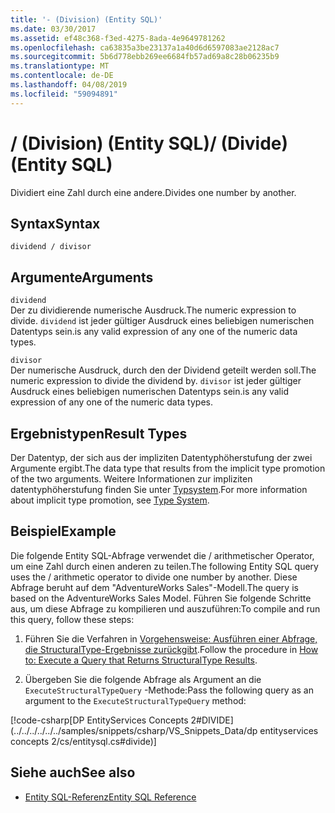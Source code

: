 ```yaml
---
title: '- (Division) (Entity SQL)'
ms.date: 03/30/2017
ms.assetid: ef48c368-f3ed-4275-8ada-4e9649781262
ms.openlocfilehash: ca63835a3be23137a1a40d6d6597083ae2128ac7
ms.sourcegitcommit: 5b6d778ebb269ee6684fb57ad69a8c28b06235b9
ms.translationtype: MT
ms.contentlocale: de-DE
ms.lasthandoff: 04/08/2019
ms.locfileid: "59094891"
---
```

# <a name="-divide-entity-sql"></a><span data-ttu-id="96ac7-102">/ (Division) (Entity SQL)</span><span class="sxs-lookup"><span data-stu-id="96ac7-102">/ (Divide) (Entity SQL)</span></span>
<span data-ttu-id="96ac7-103">Dividiert eine Zahl durch eine andere.</span><span class="sxs-lookup"><span data-stu-id="96ac7-103">Divides one number by another.</span></span>  
  
## <a name="syntax"></a><span data-ttu-id="96ac7-104">Syntax</span><span class="sxs-lookup"><span data-stu-id="96ac7-104">Syntax</span></span>  
  
```  
dividend / divisor  
```  
  
## <a name="arguments"></a><span data-ttu-id="96ac7-105">Argumente</span><span class="sxs-lookup"><span data-stu-id="96ac7-105">Arguments</span></span>  
 `dividend`  
 <span data-ttu-id="96ac7-106">Der zu dividierende numerische Ausdruck.</span><span class="sxs-lookup"><span data-stu-id="96ac7-106">The numeric expression to divide.</span></span> `dividend` <span data-ttu-id="96ac7-107">ist jeder gültiger Ausdruck eines beliebigen numerischen Datentyps sein.</span><span class="sxs-lookup"><span data-stu-id="96ac7-107">is any valid expression of any one of the numeric data types.</span></span>  
  
 `divisor`  
 <span data-ttu-id="96ac7-108">Der numerische Ausdruck, durch den der Dividend geteilt werden soll.</span><span class="sxs-lookup"><span data-stu-id="96ac7-108">The numeric expression to divide the dividend by.</span></span> `divisor` <span data-ttu-id="96ac7-109">ist jeder gültiger Ausdruck eines beliebigen numerischen Datentyps sein.</span><span class="sxs-lookup"><span data-stu-id="96ac7-109">is any valid expression of any one of the numeric data types.</span></span>  
  
## <a name="result-types"></a><span data-ttu-id="96ac7-110">Ergebnistypen</span><span class="sxs-lookup"><span data-stu-id="96ac7-110">Result Types</span></span>  
 <span data-ttu-id="96ac7-111">Der Datentyp, der sich aus der impliziten Datentyphöherstufung der zwei Argumente ergibt.</span><span class="sxs-lookup"><span data-stu-id="96ac7-111">The data type that results from the implicit type promotion of the two arguments.</span></span> <span data-ttu-id="96ac7-112">Weitere Informationen zur impliziten datentyphöherstufung finden Sie unter [Typsystem](../../../../../../docs/framework/data/adonet/ef/language-reference/type-system-entity-sql.md).</span><span class="sxs-lookup"><span data-stu-id="96ac7-112">For more information about implicit type promotion, see [Type System](../../../../../../docs/framework/data/adonet/ef/language-reference/type-system-entity-sql.md).</span></span>  
  
## <a name="example"></a><span data-ttu-id="96ac7-113">Beispiel</span><span class="sxs-lookup"><span data-stu-id="96ac7-113">Example</span></span>  
 <span data-ttu-id="96ac7-114">Die folgende Entity SQL-Abfrage verwendet die / arithmetischer Operator, um eine Zahl durch einen anderen zu teilen.</span><span class="sxs-lookup"><span data-stu-id="96ac7-114">The following Entity SQL query uses the / arithmetic operator to divide one number by another.</span></span> <span data-ttu-id="96ac7-115">Diese Abfrage beruht auf dem "AdventureWorks Sales"-Modell.</span><span class="sxs-lookup"><span data-stu-id="96ac7-115">The query is based on the AdventureWorks Sales Model.</span></span> <span data-ttu-id="96ac7-116">Führen Sie folgende Schritte aus, um diese Abfrage zu kompilieren und auszuführen:</span><span class="sxs-lookup"><span data-stu-id="96ac7-116">To compile and run this query, follow these steps:</span></span>  
  
1.  <span data-ttu-id="96ac7-117">Führen Sie die Verfahren in [Vorgehensweise: Ausführen einer Abfrage, die StructuralType-Ergebnisse zurückgibt](../../../../../../docs/framework/data/adonet/ef/how-to-execute-a-query-that-returns-structuraltype-results.md).</span><span class="sxs-lookup"><span data-stu-id="96ac7-117">Follow the procedure in [How to: Execute a Query that Returns StructuralType Results](../../../../../../docs/framework/data/adonet/ef/how-to-execute-a-query-that-returns-structuraltype-results.md).</span></span>  
  
2.  <span data-ttu-id="96ac7-118">Übergeben Sie die folgende Abfrage als Argument an die `ExecuteStructuralTypeQuery` -Methode:</span><span class="sxs-lookup"><span data-stu-id="96ac7-118">Pass the following query as an argument to the `ExecuteStructuralTypeQuery` method:</span></span>  
  
 [!code-csharp[DP EntityServices Concepts 2#DIVIDE](../../../../../../samples/snippets/csharp/VS_Snippets_Data/dp entityservices concepts 2/cs/entitysql.cs#divide)]  
  
## <a name="see-also"></a><span data-ttu-id="96ac7-119">Siehe auch</span><span class="sxs-lookup"><span data-stu-id="96ac7-119">See also</span></span>

- [<span data-ttu-id="96ac7-120">Entity SQL-Referenz</span><span class="sxs-lookup"><span data-stu-id="96ac7-120">Entity SQL Reference</span></span>](../../../../../../docs/framework/data/adonet/ef/language-reference/entity-sql-reference.md)
